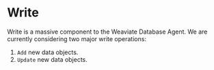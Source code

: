 # Write

Write is a massive component to the Weaviate Database Agent. We are currently considering two major write operations:

1. `Add` new data objects.
2. `Update` new data objects.

